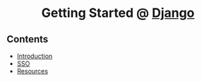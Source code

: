 <h1 align="center">
    Getting Started @ 
    <a href="https://docs.djangoproject.com/en/4.1/">
    Django
    </a>
</h1>

## Contents

- [Introduction](./Learning%20Django/What%20_.md)
- [SSO](<./Learning%20Django/Authentication%20and%20permissions%20(DRF)/SSO/SSO.md>)
- [Resources](/django/Learning%20Django/Resources/Resources.md)
